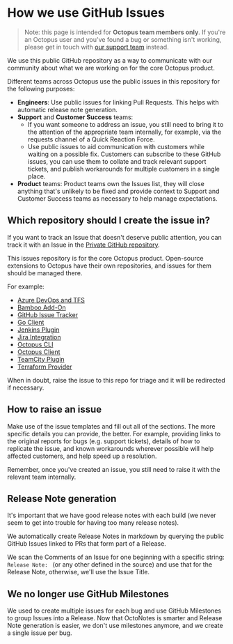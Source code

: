 # How we use GitHub Issues

> Note: this page is intended for **Octopus team members only**. If you're an Octopus user and you've found a bug or something isn't working, please get in touch with [our support team](https://octopus.com/support) instead.

We use this public GitHub repository as a way to communicate with our community about what we are working on for the core Octopus product.

Different teams across Octopus use the public issues in this repository for the following purposes:

- **Engineers**: Use public issues for linking Pull Requests. This helps with automatic release note generation.
- **Support** and **Customer Success** teams:
  - If you want someone to address an issue, you still need to bring it to the attention of the appropriate team internally, for example, via the requests channel of a Quick Reaction Force.
  - Use public issues to aid communication with customers while waiting on a possible fix. Customers can subscribe to these GitHub issues, you can use them to collate and track relevant support tickets, and publish workarounds for multiple customers in a single place.
- **Product** teams: Product teams own the Issues list, they will close anything that's unlikely to be fixed and provide context to Support and Customer Success teams as necessary to help manage expectations.

## Which repository should I create the issue in?

If you want to track an Issue that doesn't deserve public attention, you can track it with an Issue in the [Private GitHub repository](https://github.com/OctopusDeploy/OctopusDeploy/issues).

This issues repository is for the core Octopus product.  Open-source extensions to Octopus have their own repositories, and issues for them should be managed there. 

For example:
- [Azure DevOps and TFS](https://github.com/OctopusDeploy/OctoTFS/issues)
- [Bamboo Add-On](https://github.com/OctopusDeploy/Octopus-Bamboo/issues)
- [GitHub Issue Tracker](https://github.com/OctopusDeploy/GitHubIssueTracker/issues)
- [Go Client](https://github.com/OctopusDeploy/go-octopusdeploy/issues)
- [Jenkins Plugin](https://github.com/OctopusDeploy/octopus-jenkins-plugin/issues)
- [Jira Integration](https://github.com/OctopusDeploy/JiraIntegration/issues)
- [Octopus CLI](https://github.com/OctopusDeploy/OctopusCLI/issues)
- [Octopus Client](https://github.com/OctopusDeploy/OctopusClients/issues)
- [TeamCity Plugin](https://github.com/OctopusDeploy/Octopus-TeamCity/issues)
- [Terraform Provider](https://github.com/OctopusDeployLabs/terraform-provider-octopusdeploy/issues)

When in doubt, raise the issue to this repo for triage and it will be redirected if necessary. 

## How to raise an issue

Make use of the issue templates and fill out all of the sections. The more specific details you can provide, the better. For example, providing links to the original reports for bugs (e.g. support tickets), details of how to replicate the issue, and known workarounds wherever possible will help affected customers, and help speed up a resolution. 

Remember, once you've created an issue, you still need to raise it with the relevant team internally.

## Release Note generation
It's important that we have good release notes with each build (we never seem to get into trouble for having too many release notes).

We automatically create Release Notes in markdown by querying the public GitHub Issues linked to PRs that form part of a Release.

We scan the Comments of an Issue for one beginning with a specific string: `Release Note: ` (or any other defined in the source) and use that for the Release Note, otherwise, we'll use the Issue Title.

## We no longer use GitHub Milestones

We used to create multiple issues for each bug and use GitHub Milestones to group Issues into a Release. Now that OctoNotes is smarter and Release Note generation is easier, we don't use milestones anymore, and we create a single issue per bug. 
